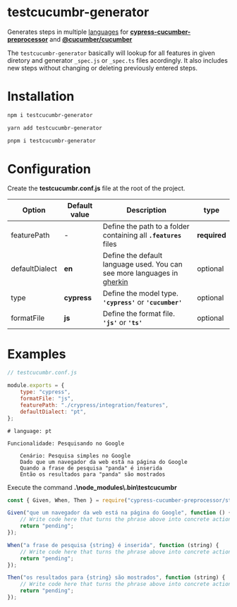# testcucumbr-generator


Generates steps in multiple [languages](https://cucumber.io/docs/gherkin/languages/) for **[cypress-cucumber-preprocessor](https://github.com/TheBrainFamily/cypress-cucumber-preprocessor/blob/master/README.md)** and **[@cucumber/cucumber](https://github.com/cucumber/cucumber-js/blob/master/README.md)**

The `testcucumbr-generator` basically will lookup for all features in given diretory and generator `_spec.js` or `_spec.ts` files acordingly. 
It also includes new steps without changing or deleting previously entered steps.



# Installation

```bash
npm i testcucumbr-generator

yarn add testcucumbr-generator

pnpm i testcucumbr-generator
```

# Configuration

Create the **testcucumbr.conf.js** file at the root of the project.

| Option         | Default value | Description                                                                                                              | type     |
| -------------- | ------------- | ------------------------------------------------------------------------------------------------------------------------ | -------- |
| featurePath    | -             | Define the path to a folder containing all **`.features`** files                                                         | **required** |
| defaultDialect | **en**        | Define the default language used. You can see more languages ​​in [gherkin](https://cucumber.io/docs/gherkin/languages/) | optional |
| type           | **cypress**   | Define the model type. **`'cypress'`** or **`'cucumber'`**                                                                   | optional |
| formatFile     | **js**        | Define the format file. **`'js'`** or **`'ts'`**                                                                             | optional |

# Examples

```javascript
// testcucumbr.conf.js

module.exports = {
    type: "cypress",
    formatFile: "js",
    featurePath: "./crypress/integration/features",
    defaultDialect: "pt",
};
```

```gherkin
# language: pt

Funcionalidade: Pesquisando no Google

    Cenário: Pesquisa simples no Google
    Dado que um navegador da web está na página do Google
    Quando a frase de pesquisa "panda" é inserida
    Então os resultados para "panda" são mostrados
```

Execute the command
**.\node_modules\\.bin\testcucumbr**

```javascript
const { Given, When, Then } = require("cypress-cucumber-preprocessor/steps");

Given("que um navegador da web está na página do Google", function () {
    // Write code here that turns the phrase above into concrete actions
    return "pending";
});

When("a frase de pesquisa {string} é inserida", function (string) {
    // Write code here that turns the phrase above into concrete actions
    return "pending";
});

Then("os resultados para {string} são mostrados", function (string) {
    // Write code here that turns the phrase above into concrete actions
    return "pending";
});
```
